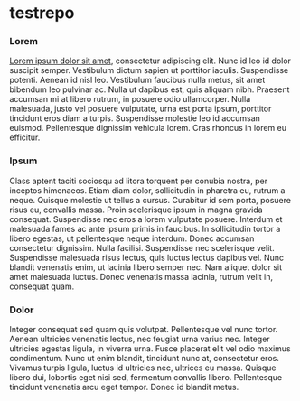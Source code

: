 # testrepo

### Lorem
[Lorem ipsum dolor sit amet](https://www.lipsum.com), consectetur adipiscing elit. Nunc id leo id dolor suscipit semper. Vestibulum dictum sapien ut porttitor iaculis. Suspendisse potenti. Aenean id nisl leo. Vestibulum faucibus nulla metus, sit amet bibendum leo pulvinar ac. Nulla ut dapibus est, quis aliquam nibh. Praesent accumsan mi at libero rutrum, in posuere odio ullamcorper. Nulla malesuada, justo vel posuere vulputate, urna est porta ipsum, porttitor tincidunt eros diam a turpis. Suspendisse molestie leo id accumsan euismod. Pellentesque dignissim vehicula lorem. Cras rhoncus in lorem eu efficitur.

### Ipsum
Class aptent taciti sociosqu ad litora torquent per conubia nostra, per inceptos himenaeos. Etiam diam dolor, sollicitudin in pharetra eu, rutrum a neque. Quisque molestie ut tellus a cursus. Curabitur id sem porta, posuere risus eu, convallis massa. Proin scelerisque ipsum in magna gravida consequat. Suspendisse nec eros a lorem vulputate posuere. Interdum et malesuada fames ac ante ipsum primis in faucibus. In sollicitudin tortor a libero egestas, ut pellentesque neque interdum. Donec accumsan consectetur dignissim. Nulla facilisi. Suspendisse nec scelerisque velit. Suspendisse malesuada risus lectus, quis luctus lectus dapibus vel. Nunc blandit venenatis enim, ut lacinia libero semper nec. Nam aliquet dolor sit amet malesuada luctus. Donec venenatis massa lacinia, rutrum velit in, consequat quam.

### Dolor
Integer consequat sed quam quis volutpat. Pellentesque vel nunc tortor. Aenean ultricies venenatis lectus, nec feugiat urna varius nec. Integer ultricies egestas ligula, in viverra urna. Fusce placerat elit vel odio maximus condimentum. Nunc ut enim blandit, tincidunt nunc at, consectetur eros. Vivamus turpis ligula, luctus id ultricies nec, ultrices eu massa. Quisque libero dui, lobortis eget nisi sed, fermentum convallis libero. Pellentesque tincidunt venenatis arcu eget tempor. Donec id blandit metus.
